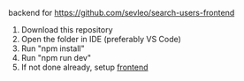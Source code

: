 backend for https://github.com/sevleo/search-users-frontend

1. Download this repository
2. Open the folder in IDE (preferably VS Code)
3. Run "npm install"
4. Run "npm run dev"
5. If not done already, setup [frontend](https://github.com/sevleo/search-users-frontend)
